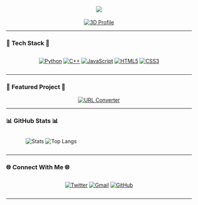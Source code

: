 <h1 align="center">
  <a href="https://git.io/typing-svg">
    <img src="https://readme-typing-svg.herokuapp.com?font=Fira+Code&size=32&duration=2800&pause=800&color=00F7FF&center=true&vCenter=true&width=680&lines=%F0%9F%9A%80+HELLO+WORLD+!;I'M+SARAM+ALI;AGENTIC+AI+ENGINEER;&center=true&repeat=true">
  </a>
</h1>

<div align="center">
  
  [![3D Profile](https://github-profile-summary-cards.vercel.app/api/cards/profile-details?username=SARAMALI15792&theme=github_dark&bg_color=0d1117&border_color=00ffff&border_radius=12)](https://github.com/SARAMALI15792)

</div>

---

### 🚀 **Tech Stack** 🚀

<div align="center" style="display: flex; gap: 10px; justify-content: center">

[![Python](https://img.shields.io/badge/-Python-3776AB?style=for-the-badge&logo=python&logoColor=white&labelColor=000&effect=3d&animation=glow)](https://www.python.org/)
[![C++](https://img.shields.io/badge/-C++-00599C?style=for-the-badge&logo=c%2B%2B&logoColor=white&labelColor=000&effect=3d&animation=glow)](https://isocpp.org/)
[![JavaScript](https://img.shields.io/badge/-JavaScript-F7DF1E?style=for-the-badge&logo=javascript&logoColor=000&labelColor=000&effect=3d&animation=glow)](https://developer.mozilla.org/en-US/docs/Web/JavaScript)
[![HTML5](https://img.shields.io/badge/-HTML5-E34F26?style=for-the-badge&logo=html5&logoColor=white&labelColor=000&effect=3d&animation=glow)](https://developer.mozilla.org/en-US/docs/Web/HTML)
[![CSS3](https://img.shields.io/badge/-CSS3-1572B6?style=for-the-badge&logo=css3&logoColor=white&labelColor=000&effect=3d&animation=glow)](https://developer.mozilla.org/en-US/docs/Web/CSS)

</div>

---

### 🌟 **Featured Project** 🌟

<div align="center">

[![URL Converter](https://github-readme-stats.vercel.app/api/pin/?username=SARAMALI15792&repo=url-to-textconverter-&theme=nightowl&show_owner=true&border_color=00ffff&bg_color=0d1117&show_icons=true&icon_color=00ffff)](https://github.com/SARAMALI15792/url-to-textconverter-)

</div>

---

### 📊 **GitHub Stats** 📊

<div align="center" style="display: grid; grid-template-columns: repeat(2, 1fr); gap: 15px">

![Stats](https://github-profile-summary-cards.vercel.app/api/cards/stats?username=SARAMALI15792&theme=github_dark&bg_color=0d1117&border_color=00ffff)
![Top Langs](https://github-profile-summary-cards.vercel.app/api/cards/repos-per-language?username=SARAMALI15792&theme=github_dark&bg_color=0d1117&border_color=00ffff)

</div>

---

### 🌐 **Connect With Me** 🌐

<div align="center" style="display: flex; gap: 15px; justify-content: center">

[![Twitter](https://img.shields.io/badge/Twitter-1DA1F2?style=for-the-badge&logo=twitter&logoColor=white&effect=3d&animation=glow)](https://twitter.com/saramali80)
[![Gmail](https://img.shields.io/badge/Gmail-EA4335?style=for-the-badge&logo=gmail&logoColor=white&effect=3d&animation=glow)](mailto:saramali15792@gmail.com)
[![GitHub](https://img.shields.io/badge/GitHub-181717?style=for-the-badge&logo=github&logoColor=white&effect=3d&animation=glow)](https://github.com/SARAMALI15792)

</div>

---

<div align="center">



</div>

